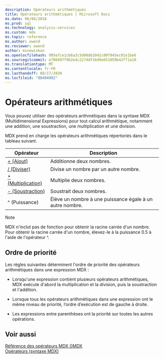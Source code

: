 ```yaml
---
description: Opérateurs arithmétiques
title: Opérateurs arithmétiques | Microsoft Docs
ms.date: 06/04/2018
ms.prod: sql
ms.technology: analysis-services
ms.custom: mdx
ms.topic: reference
ms.author: owend
ms.reviewer: owend
author: minewiskan
ms.openlocfilehash: 995e7ce1cb6a3c5d06db1042c00f945ec01e1be6
ms.sourcegitcommit: e700497f962e4c2274df16d9e651059b42ff1a10
ms.translationtype: MT
ms.contentlocale: fr-FR
ms.lasthandoff: 08/17/2020
ms.locfileid: "88494992"
---
```

# <a name="arithmetic-operators"></a>Opérateurs arithmétiques


  Vous pouvez utiliser des opérateurs arithmétiques dans la syntaxe MDX (Multidimensional Expressions) pour tout calcul arithmétique, notamment une addition, une soustraction, une multiplication et une division.  
  
 MDX prend en charge les opérateurs arithmétiques répertoriés dans le tableau suivant.  
  
|Opérateur|Description|  
|--------------|-----------------|  
|[+ (Ajout)](../mdx/add-mdx.md)|Additionne deux nombres.|  
|[/ (Diviser)](../mdx/divide-mdx-operator-reference.md)|Divise un nombre par un autre nombre.|  
|[* (Multiplication)](../mdx/multiply-mdx.md)|Multiplie deux nombres.|  
|[- (Soustraction)](../mdx/subtract-mdx.md)|Soustrait deux nombres.|  
|^ (Puissance) |Élève un nombre à une puissance égale à un autre nombre.|  
  
> [!NOTE]  
>  MDX n'inclut pas de fonction pour obtenir la racine carrée d'un nombre. Pour obtenir la racine carrée d'un nombre, élevez-le à la puissance 0.5 à l'aide de l'opérateur ^.  
  
## <a name="order-of-precedence"></a>Ordre de priorité  
 Les règles suivantes déterminent l'ordre de priorité des opérateurs arithmétiques dans une expression MDX :  
  
-   Lorsqu'une expression contient plusieurs opérateurs arithmétiques, MDX exécute d'abord la multiplication et la division, puis la soustraction et l'addition.  
  
-   Lorsque tous les opérateurs arithmétiques dans une expression ont le même niveau de priorité, l’ordre d’exécution est de gauche à droite.  
  
-   Les expressions entre parenthèses ont la priorité sur toutes les autres opérations.  
  
## <a name="see-also"></a>Voir aussi  
 [Référence des opérateurs MDX &#40;&#41;MDX ](../mdx/mdx-operator-reference-mdx.md)   
 [Opérateurs &#40;syntaxe MDX&#41;](../mdx/operators-mdx-syntax.md)  
  
  
